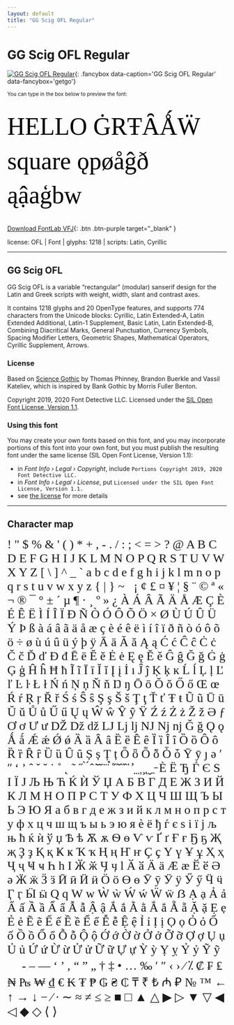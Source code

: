 ```yaml
---
layout: default
title: "GG Scig OFL Regular"
---
```


# GG Scig OFL Regular


[![GG Scig OFL Regular](../illustrations/scig-var.png)](../illustrations/scig-var.png){: .fancybox data-caption='GG Scig OFL Regular' data-fancybox='getgo'}


<small>You can type in the box below to preview the font:</small>

<div contenteditable="true" style="font-family: 'GG Scig OFL Regular'; font-size: 4em; color:black; margin: 0.5em 0 0.5em 0; line-height: 1.4em;">
HELLO ĠRŦȂǺẄ square ǫpøåĝð ąậaģbw
</div>

[Download FontLab VFJ](https://downgit.github.io/#/home?url=https://github.com/fontlabcom/getgo-fonts/blob/main/getgo-fonts/ofl/scig/scig-var.vfj){: .btn .btn-purple target="_blank" }

license: OFL \| Font \| glyphs: 1218 \| scripts: Latin, Cyrillic

---


## GG Scig OFL

GG Scig OFL is a variable “rectangular” (modular) sanserif design for the Latin and Greek scripts with weight, width, slant and contrast axes.

It contains 1218 glyphs and 20 OpenType features, and supports 774 characters from the Unicode blocks: Cyrillic, Latin Extended-A, Latin Extended Additional, Latin-1 Supplement, Basic Latin, Latin Extended-B, Combining Diacritical Marks, General Punctuation, Currency Symbols, Spacing Modifier Letters, Geometric Shapes, Mathematical Operators, Cyrillic Supplement, Arrows.

### License

Based on [Science Gothic](https://github.com/tphinney/science-gothic) by Thomas Phinney, Brandon Buerkle and Vassil Kateliev, which is inspired by Bank Gothic by Morris Fuller Benton.

Copyright 2019, 2020 Font Detective LLC. Licensed under the [SIL Open Font License, Version 1.1](https://scripts.sil.org/OFL).

### Using this font

You may create your own fonts based on this font, and you may incorporate portions of this font into your own font, but you must publish the resulting font under the same license (SIL Open Font License, Version 1.1):

- in _Font Info › Legal › Copyright_, include `Portions Copyright 2019, 2020 Font Detective LLC.`
- in _Font Info › Legal › License_, put `Licensed under the SIL Open Font License, Version 1.1.`
- see [the license](https://scripts.sil.org/OFL) for more details


---

## Character map

<div style="font-family: 'GG Scig OFL Regular'; font-size: 2em;">
! " $ % & ' ( ) * + , - . / : ; < = > ? @ A B C D E F G H I J K L M N O P Q R S T U V W X Y Z [ \ ] ^ _ ` a b c d e f g h i j k l m n o p q r s t u v w x y z { | } ~   ¡ ¢ £ ¤ ¥ ¦ § ¨ © ª « ¬ ® ¯ ° ± ´ µ ¶ · ¸ º » ¿ À Á Â Ã Ä Å Æ Ç È É Ê Ë Ì Í Î Ï Ð Ñ Ò Ó Ô Õ Ö × Ø Ù Ú Û Ü Ý Þ ß à á â ã ä å æ ç è é ê ë ì í î ï ð ñ ò ó ô õ ö ÷ ø ù ú û ü ý þ ÿ Ā ā Ă ă Ą ą Ć ć Ĉ ĉ Ċ ċ Č č Ď ď Đ đ Ē ē Ĕ ĕ Ė ė Ę ę Ě ě Ĝ ĝ Ğ ğ Ġ ġ Ģ ģ Ĥ ĥ Ħ ħ Ĩ ĩ Ī ī Ĭ ĭ Į į İ ı Ĵ ĵ Ķ ķ ĸ Ĺ ĺ Ļ ļ Ľ ľ Ŀ ŀ Ł ł Ń ń Ņ ņ Ň ň Ŋ ŋ Ō ō Ŏ ŏ Ő ő Œ œ Ŕ ŕ Ŗ ŗ Ř ř Ś ś Ŝ ŝ Ş ş Š š Ţ ţ Ť ť Ŧ ŧ Ũ ũ Ū ū Ŭ ŭ Ů ů Ű ű Ų ų Ŵ ŵ Ŷ ŷ Ÿ Ź ź Ż ż Ž ž Ə ƒ Ơ ơ Ư ư Ǆ ǅ ǆ Ǉ ǈ ǉ Ǌ ǋ ǌ Ǧ ǧ Ǫ ǫ Ǻ ǻ Ǽ ǽ Ǿ ǿ Ȁ ȁ Ȃ ȃ Ȅ ȅ Ȇ ȇ Ȉ ȉ Ȋ ȋ Ȍ ȍ Ȏ ȏ Ȑ ȑ Ȓ ȓ Ȕ ȕ Ȗ ȗ Ș ș Ț ț Ȫ ȫ Ȭ ȭ Ȱ ȱ Ȳ ȳ ȷ ə ʹ ʺ ʻ ʼ ˆ ˇ ˘ ˙ ˚ ˛ ˜ ˝ ̀ ́ ̂ ̃ ̄ ̆ ̇ ̈ ̉ ̊ ̋ ̌ ̏ ̑ ̒ ̛ ̣ ̤ ̦ ̧ ̨ ̮ ̱ ̵ Ѐ Ё Ђ Ѓ Є Ѕ І Ї Ј Љ Њ Ћ Ќ Ѝ Ў Џ А Б В Г Д Е Ж З И Й К Л М Н О П Р С Т У Ф Х Ц Ч Ш Щ Ъ Ы Ь Э Ю Я а б в г д е ж з и й к л м н о п р с т у ф х ц ч ш щ ъ ы ь э ю я ѐ ё ђ ѓ є ѕ і ї ј љ њ ћ ќ ѝ ў џ Ѣ ѣ Ѫ ѫ Ѳ ѳ Ѵ ѵ Ґ ґ Ғ ғ Ҕ ҕ Җ җ Ҙ ҙ Қ қ Ҝ ҝ Ҡ ҡ Ң ң Ҥ ҥ Ҫ ҫ Ү ү Ұ ұ Ҳ ҳ Ҷ ҷ Ҹ ҹ Һ һ Ӏ Ӂ ӂ Ӌ ӌ ӏ Ӑ ӑ Ӓ ӓ Ӕ ӕ Ӗ ӗ Ә ә Ӝ ӝ Ӟ ӟ Ӣ ӣ Ӥ ӥ Ӧ ӧ Ө ө Ӯ ӯ Ӱ ӱ Ӳ ӳ Ӵ ӵ Ӷ ӷ Ӹ ӹ Ԛ ԛ Ԝ ԝ Ẁ ẁ Ẃ ẃ Ẅ ẅ ẞ Ạ ạ Ả ả Ấ ấ Ầ ầ Ẩ ẩ Ẫ ẫ Ậ ậ Ắ ắ Ằ ằ Ẳ ẳ Ẵ ẵ Ặ ặ Ẹ ẹ Ẻ ẻ Ẽ ẽ Ế ế Ề ề Ể ể Ễ ễ Ệ ệ Ỉ ỉ Ị ị Ọ ọ Ỏ ỏ Ố ố Ồ ồ Ổ ổ Ỗ ỗ Ộ ộ Ớ ớ Ờ ờ Ở ở Ỡ ỡ Ợ ợ Ụ ụ Ủ ủ Ứ ứ Ừ ừ Ử ử Ữ ữ Ự ự Ỳ ỳ Ỵ ỵ Ỷ ỷ Ỹ ỹ     ‐ – — ‘ ’ ‚ “ ” „ † ‡ • … ‰ ′ ″ ‹ › ⁄ ⁒ ₡ ₣ ₤ ₦ ₧ ₩ ₫ € ₭ ₮ ₱ ₲ ₴ ₵ ₸ ₹ ₺ ₼ ₽ № ™ ← ↑ → ↓ − ∕ ∙ ∼ ≈ ≠ ≤ ≥ ■ □ ▲ △ ▶ ▷ ▼ ▽ ◀ ◁ ◆ ◇ ⟨ ⟩
</div>

